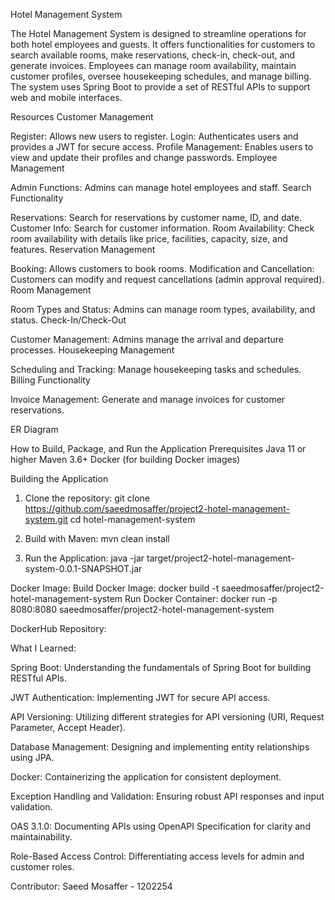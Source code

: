 Hotel Management System

The Hotel Management System is designed to streamline operations for both hotel employees and guests. It offers functionalities for customers to search available rooms, make reservations, check-in, check-out, and generate invoices. Employees can manage room availability, maintain customer profiles, oversee housekeeping schedules, and manage billing. The system uses Spring Boot to provide a set of RESTful APIs to support web and mobile interfaces.

Resources
Customer Management

Register: Allows new users to register.
Login: Authenticates users and provides a JWT for secure access.
Profile Management: Enables users to view and update their profiles and change passwords.
Employee Management

Admin Functions: Admins can manage hotel employees and staff.
Search Functionality

Reservations: Search for reservations by customer name, ID, and date.
Customer Info: Search for customer information.
Room Availability: Check room availability with details like price, facilities, capacity, size, and features.
Reservation Management

Booking: Allows customers to book rooms.
Modification and Cancellation: Customers can modify and request cancellations (admin approval required).
Room Management

Room Types and Status: Admins can manage room types, availability, and status.
Check-In/Check-Out

Customer Management: Admins manage the arrival and departure processes.
Housekeeping Management

Scheduling and Tracking: Manage housekeeping tasks and schedules.
Billing Functionality

Invoice Management: Generate and manage invoices for customer reservations.

ER Diagram

How to Build, Package, and Run the Application
Prerequisites
Java 11 or higher
Maven 3.6+
Docker (for building Docker images)

Building the Application
1. Clone the repository:
git clone https://github.com/saeedmosaffer/project2-hotel-management-system.git
cd hotel-management-system

2. Build with Maven:
mvn clean install

3. Run the Application:
java -jar target/project2-hotel-management-system-0.0.1-SNAPSHOT.jar

Docker Image:
Build Docker Image: docker build -t saeedmosaffer/project2-hotel-management-system
Run Docker Container: docker run -p 8080:8080 saeedmosaffer/project2-hotel-management-system

DockerHub Repository: 

What I Learned:

Spring Boot: Understanding the fundamentals of Spring Boot for building RESTful APIs.

JWT Authentication: Implementing JWT for secure API access.

API Versioning: Utilizing different strategies for API versioning (URI, Request Parameter, Accept Header).

Database Management: Designing and implementing entity relationships using JPA.

Docker: Containerizing the application for consistent deployment.

Exception Handling and Validation: Ensuring robust API responses and input validation.

OAS 3.1.0: Documenting APIs using OpenAPI Specification for clarity and maintainability.

Role-Based Access Control: Differentiating access levels for admin and customer roles.


Contributor:
Saeed Mosaffer - 1202254
